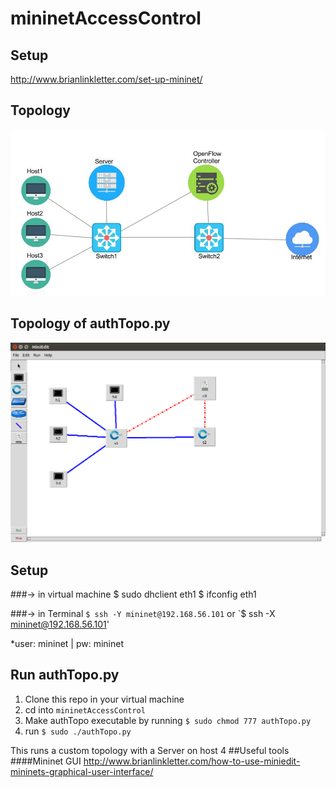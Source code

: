 # mininetAccessControl

## Setup
http://www.brianlinkletter.com/set-up-mininet/

## Topology
![topology](resources/Topology.jpg)

## Topology of authTopo.py
![Topology](resources/authTopo.png)

## Setup
###-> in virtual machine
$ sudo dhclient eth1
$ ifconfig eth1

###-> in Terminal
`$ ssh -Y mininet@192.168.56.101`
or
`$ ssh -X mininet@192.168.56.101'

*user: mininet | pw: mininet

## Run authTopo.py
1. Clone this repo in your virtual machine 
2. cd into `mininetAccessControl`
3. Make authTopo executable by running `$ sudo chmod 777 authTopo.py`
3. run `$ sudo ./authTopo.py`

This runs a custom topology with a Server on host 4
##Useful tools
####Mininet GUI
http://www.brianlinkletter.com/how-to-use-miniedit-mininets-graphical-user-interface/
